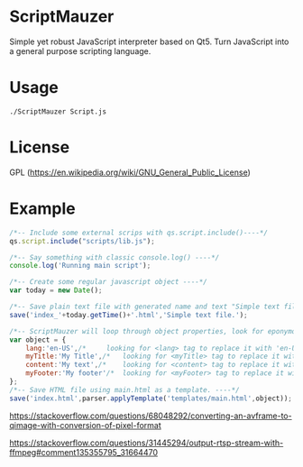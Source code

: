 # ScriptMauzer

Simple yet robust JavaScript interpreter based on Qt5. Turn JavaScript into a general purpose scripting language. 

# Usage
```
./ScriptMauzer Script.js
```
# License
GPL (https://en.wikipedia.org/wiki/GNU_General_Public_License)

# Example

```javascript
/*-- Include some external scrips with qs.script.include()----*/
qs.script.include("scripts/lib.js");

/*-- Say something with classic console.log() ----*/
console.log('Running main script');

/*-- Create some regular javascript object ----*/
var today = new Date();	

/*-- Save plain text file with generated name and text "Simple text file" ----*/
save('index_'+today.getTime()+'.html','Simple text file.');

/*-- ScriptMauzer will loop through object properties, look for eponymous tags in template, replace them with corresponding property content ----*/
var object = {
	lang:'en-US',/* 	looking for <lang> tag to replace it with 'en-US'*/
	myTitle:'My Title',/* 	looking for <myTitle> tag to replace it with 'My Title' text*/
	content:'My text',/* 	looking for <content> tag to replace it with 'My text'*/
	myFooter:'My footer'/* 	looking for <myFooter> tag to replace it with 'My footer' text*/
};
/*-- Save HTML file using main.html as a template. ----*/
save('index.html',parser.applyTemplate('templates/main.html',object));
```


https://stackoverflow.com/questions/68048292/converting-an-avframe-to-qimage-with-conversion-of-pixel-format

https://stackoverflow.com/questions/31445294/output-rtsp-stream-with-ffmpeg#comment135355795_31664470

